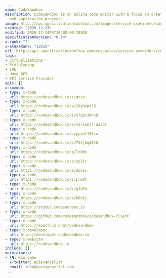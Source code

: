 ```yaml
---
name: CodeSandbox
description: CodeSandbox is an online code editor with a focus on creating and sharing
  web application projects
image: http://api.specificationtoolbox.com/images/service-providers/codesandbox.jpg
created: "2020-12-23"
modified: 2020-12-24PST10:00:00-28800
specificationVersion: "0.14"
x-rank: "7"
x-alexaRank: "13815"
url: http://api.specificationtoolbox.com/resources/service-providers/codesandbox/
tags:
- Virtualizations
- Prototyping
- IDE
- Have API
- API Service Provider
apis: []
x-common:
- type: x-code
  url: https://codesandbox.io/signin
- type: x-code
  url: https://codesandbox.io/s/j0y0vpz59
- type: x-code
  url: https://codesandbox.io/s/m7q0r29nn9
- type: x-code
  url: https://codesandbox.io/s/variants-uotor
- type: x-code
  url: https://codesandbox.io/s/ppxnl191zx
- type: x-code
  url: https://codesandbox.io/s/732j6q4620
- type: x-code
  url: https://codesandbox.io/s/ln0mi
- type: x-code
  url: https://codesandbox.io/s/yp21r
- type: x-code
  url: https://codesandbox.io/s/2wvzx
- type: x-code
  url: https://codesandbox.io/s/prb9t
- type: x-code
  url: https://codesandbox.io/s/g1u8u
- type: x-code
  url: https://codesandbox.io/s/b0ntj
- type: x-code
  url: https://status.codesandbox.io
- type: x-code
  url: https://github.com/codesandbox/codesandbox-client
- type: x-code
  url: https://spectrum.chat/codesandbox
- type: x-developer
  url: http://developer.codesandbox.io
- type: x-website
  url: https://codesandbox.io
include: []
maintainers:
- FN: Kin Lane
  x-twitter: apievangelist
  email: info@apievangelist.com
...
```

